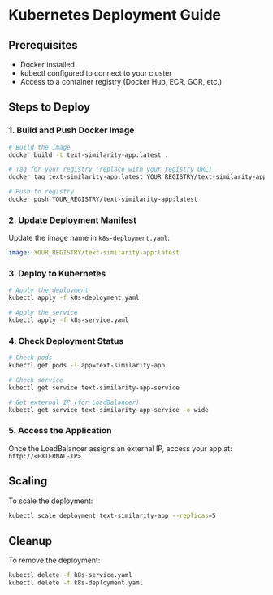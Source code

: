 # Kubernetes Deployment Guide

## Prerequisites
- Docker installed
- kubectl configured to connect to your cluster
- Access to a container registry (Docker Hub, ECR, GCR, etc.)

## Steps to Deploy

### 1. Build and Push Docker Image
```bash
# Build the image
docker build -t text-similarity-app:latest .

# Tag for your registry (replace with your registry URL)
docker tag text-similarity-app:latest YOUR_REGISTRY/text-similarity-app:latest

# Push to registry
docker push YOUR_REGISTRY/text-similarity-app:latest
```

### 2. Update Deployment Manifest
Update the image name in `k8s-deployment.yaml`:
```yaml
image: YOUR_REGISTRY/text-similarity-app:latest
```

### 3. Deploy to Kubernetes
```bash
# Apply the deployment
kubectl apply -f k8s-deployment.yaml

# Apply the service
kubectl apply -f k8s-service.yaml
```

### 4. Check Deployment Status
```bash
# Check pods
kubectl get pods -l app=text-similarity-app

# Check service
kubectl get service text-similarity-app-service

# Get external IP (for LoadBalancer)
kubectl get service text-similarity-app-service -o wide
```

### 5. Access the Application
Once the LoadBalancer assigns an external IP, access your app at:
`http://<EXTERNAL-IP>`

## Scaling
To scale the deployment:
```bash
kubectl scale deployment text-similarity-app --replicas=5
```

## Cleanup
To remove the deployment:
```bash
kubectl delete -f k8s-service.yaml
kubectl delete -f k8s-deployment.yaml
```
